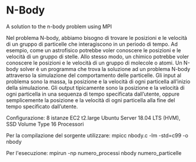 # N-Body
 A solution to the n-body problem using MPI
 
 
Nel problema N-body, abbiamo bisogno di trovare le posizioni e le velocità di un gruppo di particelle che interagiscono in un periodo di tempo. Ad esempio, come un astrofisico potrebbe voler conoscere le posizioni e le velocità di un gruppo di stelle. Allo stesso modo, un chimico potrebbe voler conoscere le posizioni e le velocità di un gruppo di molecole o atomi. 
Un N-body solver è un programma che trova la soluzione ad un problema N-body attraverso la simulazione del comportamento delle particelle. Gli input al problema sono la massa, la posizione e la velocità di ogni particella all’inizio della simulazione. Gli output tipicamente sono la posizione e la velocità di ogni particella in una sequenza di tempo specificata dall’utente, oppure semplicemente la posizione e la velocità di ogni particella alla fine del tempo specificato dall’utente.   


Configurazione: 
8 istanze EC2 t2.large Ubuntu Server 18.04 LTS (HVM), SSD Volume Type 
16 Processori  

Per la compilazione del sorgente utilizzare: 
mpicc nbody.c -lm -std=c99 -o nbody 

Per l'esecuzione: 
mpirun -np numero_processi nbody numero_particelle 
  


